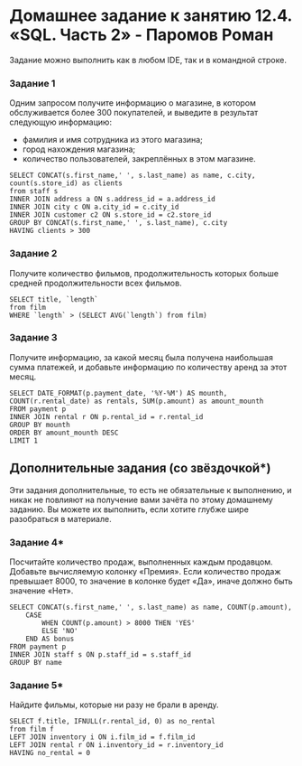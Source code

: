 # Домашнее задание к занятию 12.4. «SQL. Часть 2» - Паромов Роман


Задание можно выполнить как в любом IDE, так и в командной строке.

### Задание 1

Одним запросом получите информацию о магазине, в котором обслуживается более 300 покупателей, и выведите в результат следующую информацию: 
- фамилия и имя сотрудника из этого магазина;
- город нахождения магазина;
- количество пользователей, закреплённых в этом магазине.

```
SELECT CONCAT(s.first_name,' ', s.last_name) as name, c.city, count(s.store_id) as clients
from staff s 
INNER JOIN address a ON s.address_id = a.address_id 
INNER JOIN city c ON a.city_id = c.city_id 
INNER JOIN customer c2 ON s.store_id = c2.store_id
GROUP BY CONCAT(s.first_name,' ', s.last_name), c.city
HAVING clients > 300
```

### Задание 2

Получите количество фильмов, продолжительность которых больше средней продолжительности всех фильмов.

```
SELECT title, `length` 
from film
WHERE `length` > (SELECT AVG(`length`) from film)
```

### Задание 3

Получите информацию, за какой месяц была получена наибольшая сумма платежей, и добавьте информацию по количеству аренд за этот месяц.

```
SELECT DATE_FORMAT(p.payment_date, '%Y-%M') AS mounth, COUNT(r.rental_date) as rentals, SUM(p.amount) as amount_mounth
FROM payment p
INNER JOIN rental r ON p.rental_id = r.rental_id 
GROUP BY mounth
ORDER BY amount_mounth DESC
LIMIT 1
```

## Дополнительные задания (со звёздочкой*)
Эти задания дополнительные, то есть не обязательные к выполнению, и никак не повлияют на получение вами зачёта по этому домашнему заданию. Вы можете их выполнить, если хотите глубже шире разобраться в материале.

### Задание 4*

Посчитайте количество продаж, выполненных каждым продавцом. Добавьте вычисляемую колонку «Премия». Если количество продаж превышает 8000, то значение в колонке будет «Да», иначе должно быть значение «Нет».

```
SELECT CONCAT(s.first_name,' ', s.last_name) as name, COUNT(p.amount),
	CASE
		WHEN COUNT(p.amount) > 8000 THEN 'YES'
		ELSE 'NO'
	END AS bonus
FROM payment p
INNER JOIN staff s ON p.staff_id = s.staff_id
GROUP BY name
```

### Задание 5*

Найдите фильмы, которые ни разу не брали в аренду.

```
SELECT f.title, IFNULL(r.rental_id, 0) as no_rental
from film f
LEFT JOIN inventory i ON i.film_id = f.film_id 
LEFT JOIN rental r ON i.inventory_id = r.inventory_id
HAVING no_rental = 0
```
